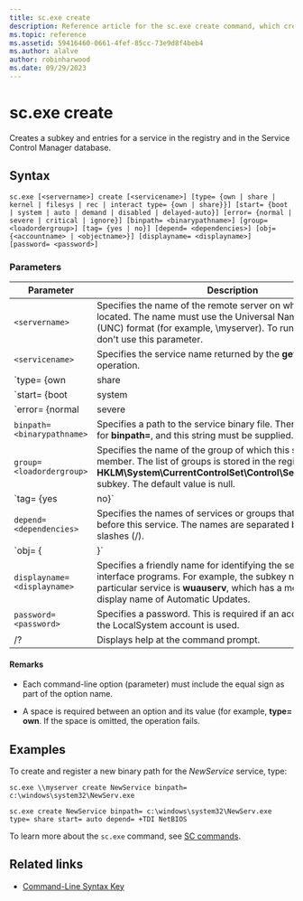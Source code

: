 ```yaml
---
title: sc.exe create
description: Reference article for the sc.exe create command, which creates a subkey and entries for a service in the registry and in the Service Control Manager database.
ms.topic: reference
ms.assetid: 59416460-0661-4fef-85cc-73e9d8f4beb4
ms.author: alalve
author: robinharwood
ms.date: 09/29/2023
---
```


# sc.exe create

Creates a subkey and entries for a service in the registry and in the Service Control Manager database.

## Syntax

```
sc.exe [<servername>] create [<servicename>] [type= {own | share | kernel | filesys | rec | interact type= {own | share}}] [start= {boot | system | auto | demand | disabled | delayed-auto}] [error= {normal | severe | critical | ignore}] [binpath= <binarypathname>] [group= <loadordergroup>] [tag= {yes | no}] [depend= <dependencies>] [obj= {<accountname> | <objectname>}] [displayname= <displayname>] [password= <password>]
```

### Parameters

|Parameter|Description|
|---------|-----------|
| `<servername>` | Specifies the name of the remote server on which the service is located. The name must use the Universal Naming Convention (UNC) format (for example, \\myserver). To run SC.exe locally, don't use this parameter. |
| `<servicename>` | Specifies the service name returned by the **getkeyname** operation. |
| `type= {own | share | kernel | filesys | rec | interact type= {own | share}}` | Specifies the service type. The options include:<ul><li>**own** - Specifies a service that runs in its own process. It doesn't share an executable file with other services. This is the default value.</li><li>**share** - Specifies a service that runs as a shared process. It shares an executable file with other services.</li><li>**kernel** - Specifies a driver.</li><li>**filesys** - Specifies a file system driver.</li><li>**rec** - Specifies a file system-recognized driver that identifies file systems used on the computer.</li><li>**interact** - Specifies a service that can interact with the desktop, receiving input from users. Interactive services must be run under the LocalSystem account. This type must be used in conjunction with **type= own** or **type= share** (for example, **type= interact** **type= own**). Using **type= interact** by itself will generate an error.</li></ul> |
| `start= {boot | system | auto | demand | disabled | delayed-auto}` | Specifies the start type for the service. The options include:<ul><li>**boot** - Specifies a device driver that is loaded by the boot loader.</li><li>**system** - Specifies a device driver that is started during kernel initialization.</li><li>**auto** - Specifies a service that automatically starts each time the computer is restarted and runs even if no one logs on to the computer.</li><li>**demand** - Specifies a service that must be started manually. This is the default value if **start=** is not specified.</li><li>**disabled** - Specifies a service that cannot be started. To start a disabled service, change the start type to some other value.</li><li>**delayed-auto** - Specifies a service that starts automatically a short time after other auto services are started.</li></ul> |
| `error= {normal | severe | critical | ignore}` | Specifies the severity of the error if the service fails to start when the computer is started. The options include:<ul><li>**normal** - Specifies that the error is logged and a message box is displayed, informing the user that a service has failed to start. Startup will continue. This is the default setting.</li><li>**severe** - Specifies that the error is logged (if possible). The computer attempts to restart with the last-known good configuration. This could result in the computer being able to restart, but the service may still be unable to run.</li><li>**critical** - Specifies that the error is logged (if possible). The computer attempts to restart with the last-known good configuration. If the last-known good configuration fails, startup also fails, and the boot process halts with a Stop error.</li><li>**ignore** - Specifies that the error is logged and startup continues. No notification is given to the user beyond recording the error in the Event Log.</li></ul> |
| `binpath= <binarypathname>` | Specifies a path to the service binary file. There is no default for **binpath=**, and this string must be supplied. |
| `group= <loadordergroup>` | Specifies the name of the group of which this service is a member. The list of groups is stored in the registry, in the **HKLM\System\CurrentControlSet\Control\ServiceGroupOrder** subkey. The default value is null. |
| `tag= {yes | no}` | Specifies whether or not to obtain a TagID from the CreateService call. Tags are used only for boot-start and system-start drivers. |
| `depend= <dependencies>` | Specifies the names of services or groups that must start before this service. The names are separated by forward slashes (/). |
| `obj= {<accountname> | <objectname>}` | Specifies a name of an account in which a service will run, or specifies a name of the Windows driver object in which the driver will run. The default setting is **LocalSystem**. |
| `displayname= <displayname>` | Specifies a friendly name for identifying the service in user interface programs. For example, the subkey name of one particular service is **wuauserv**, which has a more friendly display name of Automatic Updates. |
| `password= <password>` | Specifies a password. This is required if an account other than the LocalSystem account is used. |
| /? | Displays help at the command prompt. |

#### Remarks

- Each command-line option (parameter) must include the equal sign as part of the option name.

- A space is required between an option and its value (for example, **type= own**. If the space is omitted, the operation fails.

## Examples

To create and register a new binary path for the *NewService* service, type:

```
sc.exe \\myserver create NewService binpath= c:\windows\system32\NewServ.exe
```

```
sc.exe create NewService binpath= c:\windows\system32\NewServ.exe type= share start= auto depend= +TDI NetBIOS
```

To learn more about the `sc.exe` command, see [SC commands](/previous-versions/windows/it-pro/windows-server-2012-r2-and-2012/cc754599(v=ws.11)).

## Related links

- [Command-Line Syntax Key](command-line-syntax-key.md)

